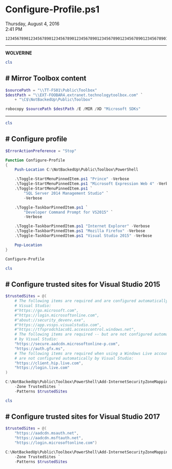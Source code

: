 # Configure-Profile.ps1

Thursday, August 4, 2016\
2:41 PM

```Text
12345678901234567890123456789012345678901234567890123456789012345678901234567890
```

---

**WOLVERINE**

```PowerShell
cls
```

## # Mirror Toolbox content

```PowerShell
$sourcePath = "\\TT-FS01\Public\Toolbox"
$destPath = "\\EXT-FOOBAR4.extranet.technologytoolbox.com" `
    + "\C$\NotBackedUp\Public\Toolbox"

robocopy $sourcePath $destPath /E /MIR /XD "Microsoft SDKs"
```

---

```PowerShell
cls
```

## # Configure profile

```PowerShell
$ErrorActionPreference = "Stop"

Function Configure-Profile
{
    Push-Location C:\NotBackedUp\Public\Toolbox\PowerShell

    .\Toggle-StartMenuPinnedItem.ps1 "Prince" -Verbose
    .\Toggle-StartMenuPinnedItem.ps1 "Microsoft Expression Web 4" -Verbose
    .\Toggle-StartMenuPinnedItem.ps1 `
        "SQL Server 2014 Management Studio" `
        -Verbose

    .\Toggle-TaskbarPinnedItem.ps1 `
        "Developer Command Prompt for VS2015" `
        -Verbose

    .\Toggle-TaskbarPinnedItem.ps1 "Internet Explorer" -Verbose
    .\Toggle-TaskbarPinnedItem.ps1 "Mozilla Firefox" -Verbose
    .\Toggle-TaskbarPinnedItem.ps1 "Visual Studio 2015" -Verbose

    Pop-Location
}

Configure-Profile
```

```PowerShell
cls
```

## # Configure trusted sites for Visual Studio 2015

```PowerShell
$trustedSites = @(
    # The following items are required and are configured automatically by
    # Visual Studio:
    #"https://go.microsoft.com",
    #"https://login.microsoftonline.com",
    #"about://security_devenv.exe",
    #"https://app.vssps.visualstudio.com",
    #"https://tfsprodch1acs01.accesscontrol.windows.net",
    # The following items are required -- but are not configured automatically
    # by Visual Studio:
    "https://secure.aadcdn.microsoftonline-p.com",
    "https://auth.gfx.ms",
    # The following items are required when using a Windows Live account -- but
    # are not configured automatically by Visual Studio:
    "https://client.hip.live.com",
    "https://login.live.com"
)

C:\NotBackedUp\Public\Toolbox\PowerShell\Add-InternetSecurityZoneMapping.ps1 `
    -Zone TrustedSites `
    -Patterns $trustedSites
```

```PowerShell
cls
```

## # Configure trusted sites for Visual Studio 2017

```PowerShell
$trustedSites = @(
    "https://aadcdn.msauth.net",
    "https://aadcdn.msftauth.net",
    "https://login.microsoftonline.com")

C:\NotBackedUp\Public\Toolbox\PowerShell\Add-InternetSecurityZoneMapping.ps1 `
    -Zone TrustedSites `
    -Patterns $trustedSites
```
